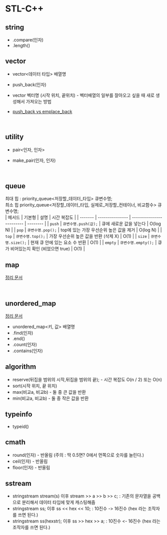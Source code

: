 # STL-C++

## string
- .compare(인자)
- .length()

## vector
- vector<데이터 타입> 배열명
- push_back(인자)
- vector<int> 벡터명 (시작 위치, 끝위치) - 벡터배열의 일부를 잘아오고 싶을 때 새로 생성해서 가져오는 방법

- [push_back vs emplace_back](https://github.com/seowooyoung119/STL-CPP/blob/main/Vector%20%EA%B4%80%EB%A0%A8%20%EC%A0%95%EB%A6%AC.md) <br>

  <br>

## utility
- pair<인자, 인자>
- make_pair(인자, 인자)

  <br>
## queue
최대 힙 : priority_queue<저장할_데이터_타입> 큐변수명; <br>
최소 힙 priority_queue<저장할_데이터_타입, 실제로_저장할_컨테이너, 비교함수> 큐변수명; <br>
| 메서드     | 기본형             | 설명                       | 시간 복잡도   |
| ------- | --------------- | ------------------------ | -------- |
| `push`  | `큐변수명.push(값);` | 큐에 새로운 값을 넣는다            | O(log N) |
| `pop`   | `큐변수명.pop();`   | top에 있는 가장 우선순위 높은 값을 제거 | O(log N) |
| `top`   | `큐변수명.top();`   | 가장 우선순위 높은 값을 반환 (삭제 X)  | O(1)     |
| `size`  | `큐변수명.size();`  | 현재 큐 안에 있는 요소 수 반환       | O(1)     |
| `empty` | `큐변수명.empty();` | 큐가 비어있는지 확인 (비었으면 true)  | O(1)     |


## map
[정리 문서](https://github.com/seowooyoung119/STL-CPP/blob/main/map.md)<br>

  <br>

## unordered_map
[정리 문서](https://github.com/seowooyoung119/STL-CPP/blob/main/unordered_map.md) <br>
- unordered_map<키, 값> 배열명
- .find(인자)
- .end()
- .count(인자)
- .contains(인자)

## algorithm

- reserve(뒤집을 범위의 시작,뒤집을 범위의 끝); - 시간 복잡도 O(n / 2) 또는 O(n)
- sort(시작 위치, 끝 위치)
- max(비교a, 비교b) - 둘 중 큰 값을 반환
- min(비교a, 비교b) - 둘 중 작은 값을 반환

## typeinfo
- typeid()

## cmath
- round(인자) - 반올림 (주의 : 딱 0.5면? 0에서 먼쪽으로 숫자를 늘린다.)
- ceil(인자) - 반올림
- floor(인자) - 반올림


## sstream

- stringstream stream(s) 이후 stream >> a >> b >> c;  : 기존의 문자열을 공백으로 분리해서 데이터 타입에 맞게 캐스팅해줌
- stringstream ss; 이후 ss << hex << 10; : 10진수 -> 16진수 (hex 라는 조작자를 쓰면 된다.)
- stringstream ss(hexstr); 이후 ss >> hex >> a; : 10진수 <- 16진수 (hex 라는 조작자를 쓰면 된다.)



